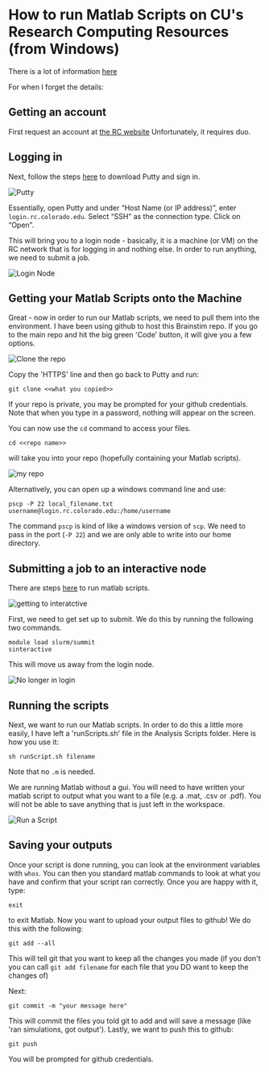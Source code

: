 # How to run Matlab Scripts on CU's Research Computing Resources (from Windows)

There is a lot of information [here](https://curc.readthedocs.io/en/latest/software/matlab.html)

For when I forget the details:

## Getting an account
First request an account at [the RC website](https://rcamp.rc.colorado.edu/accounts/account-request/create/organization)
Unfortunately, it requires duo.

## Logging in
Next, follow the steps [here](https://curc.readthedocs.io/en/latest/access/logging-in.html) to download Putty and sign in.

![Putty](putty.PNG)

Essentially, open Putty and under “Host Name (or IP address)”, enter `login.rc.colorado.edu`. Select “SSH” as the connection type. Click on “Open”.

This will bring you to a login node - basically, it is a machine (or VM) on the RC network that is for logging in and nothing else. In order to run anything, we need to submit a job.

![Login Node](loginNode.PNG)

## Getting your Matlab Scripts onto the Machine
Great - now in order to run our Matlab scripts, we need to pull them into the environment. I have been using github to host this Brainstim repo. If you go to the main repo and hit the big green 'Code' button, it will give you a few options.

![Clone the repo](gitclone.PNG)

Copy the 'HTTPS' line and then go back to Putty and run:

`git clone <<what you copied>>`

If your repo is private, you may be prompted for your github credentials. Note that when you type in a password, nothing will appear on the screen.

You can now use the `cd` command to access your files.

`cd <<repo name>>`

will take you into your repo (hopefully containing your Matlab scripts).

![my repo](ls.PNG)

Alternatively, you can open up a windows command line and use:

`pscp -P 22 local_filename.txt username@login.rc.colorado.edu:/home/username`

The command `pscp` is kind of like a windows version of `scp`. We need to pass in the port (`-P 22`) and we are only able to write into our home directory.

## Submitting a job to an interactive node
There are steps [here](https://curc.readthedocs.io/en/latest/software/matlab.html) to run matlab scripts.

![getting to interatctive](interactive.PNG)

First, we need to get set up to submit. We do this by running the following two commands.

```
module load slurm/summit
sinteractive
```

This will move us away from the login node.

![No longer in login](submit.PNG)

## Running the scripts
Next, we want to run our Matlab scripts. In order to do this a little more easily, I have left a 'runScripts.sh' file in the Analysis Scripts folder. Here is how you use it:

`sh runScript.sh filename`

Note that no `.m` is needed.

We are running Matlab without a gui. You will need to have written your matlab script to output what you want to a file (e.g. a .mat, .csv or .pdf). You will not be able to save anything that is just left in the workspace.

![Run a Script](runscript.PNG)

## Saving your outputs

Once your script is done running, you can look at the environment variables with `whos`. You can then you standard matlab commands to look at what you have and confirm that your script ran correctly. Once you are happy with it, type:

`exit`

to exit Matlab. Now you want to upload your output files to github! We do this with the following:

`git add --all`

This will tell git that you want to keep all the changes you made (if you don't you can call `git add filename` for each file that you DO want to keep the changes of)

Next:

`git commit -m "your message here"`

This will commit the files you told git to add and will save a message (like 'ran simulations, got output'). Lastly, we want to push this to github:

`git push`

You will be prompted for github credentials.
